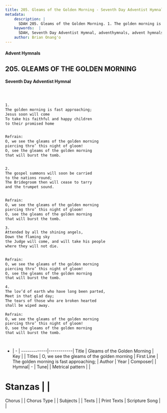 ```yaml
---
title: 205. Gleams of the Golden Morning - Seventh Day Adventist Hymnal
metadata:
    description: |
      SDAH 205. Gleams of the Golden Morning. 1. The golden morning is fast approaching; Jesus soon will come To take his faithful and happy children to their promised home 
    keywords:  |
      SDAH, Seventh Day Adventist Hymnal, adventhymnals, advent hymnals, Gleams of the Golden Morning, The golden morning is fast approaching; ,O, we see the gleams of the golden morning
    author: Brian Onang'o
---
```


#### Advent Hymnals
## 205. GLEAMS OF THE GOLDEN MORNING
#### Seventh Day Adventist Hymnal

```txt



1.
The golden morning is fast approaching;
Jesus soon will come
To take his faithful and happy children
to their promised home


Refrain:
O, we see the gleams of the golden morning
piercing thro’ this night of gloom!
O, see the gleams of the golden morning
that will burst the tomb.


2.
The gospel summons will soon be carried
to the nations round;
The Bridegroom then will cease to tarry
and the trumpet sound.


Refrain:
O, we see the gleams of the golden morning
piercing thro’ this night of gloom!
O, see the gleams of the golden morning
that will burst the tomb.

3.
Attended by all the shining angels,
Down the flaming sky
the Judge will come, and will take his people
where they will not die.


Refrain:
O, we see the gleams of the golden morning
piercing thro’ this night of gloom!
O, see the gleams of the golden morning
that will burst the tomb.

4.
The lov’d of earth who have long been parted,
Meet in that glad day;
The tears of those who are broken hearted
shall be wiped away.

Refrain:
O, we see the gleams of the golden morning
piercing thro’ this night of gloom!
O, see the gleams of the golden morning
that will burst the tomb.




```

- |   -  |
-------------|------------|
Title | Gleams of the Golden Morning |
Key |  |
Titles | O, we see the gleams of the golden morning |
First Line | The golden morning is fast approaching; |
Author | 
Year | 
Composer|  |
Hymnal|  - |
Tune|  |
Metrical pattern | |
# Stanzas |  |
Chorus |  |
Chorus Type |  |
Subjects |  |
Texts |  |
Print Texts | 
Scripture Song |  |
  
